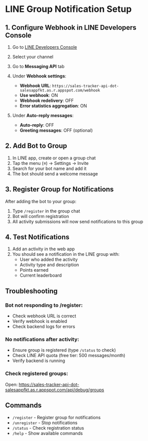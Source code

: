 # LINE Group Notification Setup

## 1. Configure Webhook in LINE Developers Console

1. Go to [LINE Developers Console](https://developers.line.biz/)
2. Select your channel
3. Go to **Messaging API** tab
4. Under **Webhook settings**:
   - **Webhook URL**: `https://sales-tracker-api-dot-salesappfkt.as.r.appspot.com/webhook`
   - **Use webhook**: ON
   - **Webhook redelivery**: OFF
   - **Error statistics aggregation**: ON

5. Under **Auto-reply messages**:
   - **Auto-reply**: OFF
   - **Greeting messages**: OFF (optional)

## 2. Add Bot to Group

1. In LINE app, create or open a group chat
2. Tap the menu (≡) → Settings → Invite
3. Search for your bot name and add it
4. The bot should send a welcome message

## 3. Register Group for Notifications

After adding the bot to your group:

1. Type `/register` in the group chat
2. Bot will confirm registration
3. All activity submissions will now send notifications to this group

## 4. Test Notifications

1. Add an activity in the web app
2. You should see a notification in the LINE group with:
   - User who added the activity
   - Activity type and description
   - Points earned
   - Current leaderboard

## Troubleshooting

### Bot not responding to /register:
- Check webhook URL is correct
- Verify webhook is enabled
- Check backend logs for errors

### No notifications after activity:
- Ensure group is registered (type `/status` to check)
- Check LINE API quota (free tier: 500 messages/month)
- Verify backend is running

### Check registered groups:
Open: https://sales-tracker-api-dot-salesappfkt.as.r.appspot.com/api/debug/groups

## Commands

- `/register` - Register group for notifications
- `/unregister` - Stop notifications
- `/status` - Check registration status
- `/help` - Show available commands